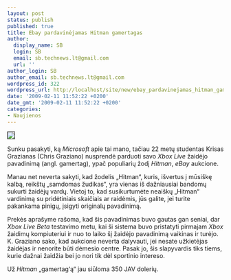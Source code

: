 ```yaml
---
layout: post
status: publish
published: true
title: Ebay pardavinėjamas Hitman gamertagas
author:
  display_name: SB
  login: SB
  email: sb.technews.lt@gmail.com
  url: ''
author_login: SB
author_email: sb.technews.lt@gmail.com
wordpress_id: 322
wordpress_url: http://localhost/site/new/ebay_pardavinejamas_hitman_gamertagas/
date: '2009-02-11 11:52:22 +0200'
date_gmt: '2009-02-11 11:52:22 +0200'
categories:
- Naujienos
---
```

<div class="imgright"><img src="http://tbn1.google.com/images?q=tbn:KCPpOjcQaxScHM:http://blog.pricegrabber.co.uk/buttonsmasher/files/2008/09/xbox360full_500x526.jpg" border="1" /></div>
<p>Sunku pasakyti, ką <i>Microsoft</i> apie tai mano, tačiau 22 metų studentas Krisas Grazianas (Chris Graziano) nusprendė parduoti savo <i>Xbox Live</i> žaidėjo pavadinimą (angl. gamertag), ypač populiarių žodį <i>Hitman</i>, <i>eBay</i> aukcione.</p>
<p>Manau net neverta sakyti, kad žodelis „Hitman“, kuris, išvertus į mūsiškę kalbą, reikštų „samdomas žudikas“, yra vienas iš dažniausiai bandomų sukurti žaidėjų vardų. Vietoj to, kad susikurtumėte neaiškų „Hitman“ vardinimą su pridėtiniais skaičiais ar raidėmis, jūs galite, jei turite pakankama pinigų, įsigyti originalų pavadinimą.</p>
<p>Prekės aprašyme rašoma, kad šis pavadinimas buvo gautas gan seniai, dar <i>Xbox Live Beta</i> testavimo metu, kai ši sistema buvo pristatyti pirmajam <i>Xbox</i> žaidimų kompiuteriui ir nuo to laiko šį žaidėjo pavadinimą vaikinas ir turėjo. K. Graziano sako, kad aukcione neverta dalyvauti, jei nesate užkietėjas žaidėjas ir nenorite būti dėmesio centre. Pasak jo, šis slapyvardis tiks tiems, kurie dažnai žaidžia bei jo nori tik dėl sportinio intereso.</p>
<p>Už <i>Hitman</i> „gamertag‘ą“ jau siūloma 350 JAV dolerių.</p>
